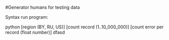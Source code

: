 #Generator humans for testing data

Syntax run program:


  python [region (BY, RU, US)] [count record (1..10_000_000)] [count error per record (float number)]
  dfasd
